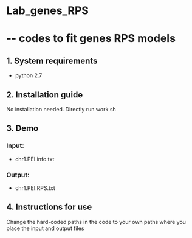 # Lab_genes_RPS
# -- codes to fit genes RPS models

## 1. System requirements

- python 2.7

## 2. Installation guide

No installation needed.
Directly run work.sh

## 3. Demo

### Input:
- chr1.PEI.info.txt

### Output:
- chr1.PEI.RPS.txt

## 4. Instructions for use

Change the hard-coded paths in the code to your own paths where you place the input and output files
